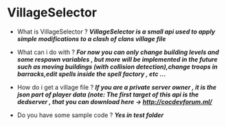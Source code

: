 # VillageSelector

- What is VillageSelector ?
***VillageSelector is a small api used to apply simple modifications to a clash of clans village file***

- What can i do with ?
***For now you can only change building levels and some respawn variables , but more will be implemented in the future such as moving buildings (with collision detection),change troops in barracks,edit spells inside the spell factory , etc ...***

- How do i get a village file ?
***If you are a private server owner , it is the json part of player data (note: The first target of this api is the dedserver , that you can download here -> <http://cocdevforum.ml/>***

- Do you have some sample code ?
***Yes in test folder***